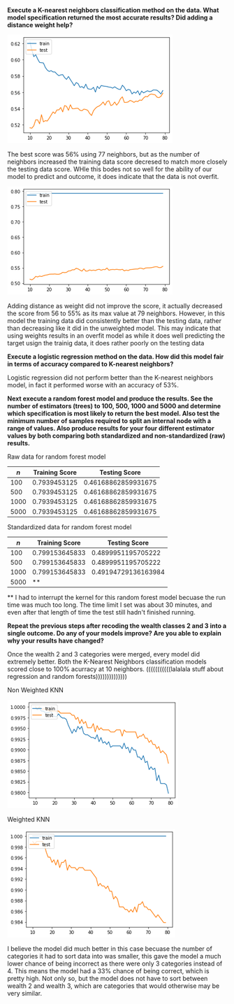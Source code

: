**Execute a K-nearest neighbors classification method on the data. What model specification returned the most accurate results? Did adding a distance weight help?**

![](graph1.png)

The best score was 56% using 77 neighbors, but as the number of neighbors increased the training data score decresed to match more closely the testing data score. WHle this bodes not so well for the ability of our model to predict and outcome, it does indicate that the data is not overfit.

![](graph2.png)

Adding distance as weight did not improve the score, it actually decreased the score from 56 to 55% as its max value at 79 neighbors. However, in this model the training data did consistently better than the testing data, rather than decreasing like it did in the unweighted model. This may indicate that using weights results in an overfit model as while it does well predicting the target usign the trainig data, it does rather poorly on the testing data

**Execute a logistic regression method on the data. How did this model fair in terms of accuracy compared to K-nearest neighbors?**

Logistic regression did not perform better than the K-nearest neighbors model, in fact it performed worse with an accuracy of 53%. 

**Next execute a random forest model and produce the results. See the number of estimators (trees) to 100, 500, 1000 and 5000 and determine which specification is most likely to return the best model. Also test the minimum number of samples required to split an internal node with a range of values. Also produce results for your four different estimator values by both comparing both standardized and non-standardized (raw) results.**

Raw data for random forest model

*n*  | Training Score | Testing Score
---- | -------------- | -----------------
100  | 0.7939453125   | 0.46168862859931675
500  | 0.7939453125   | 0.46168862859931675
1000 | 0.7939453125   | 0.46168862859931675
5000 | 0.7939453125   | 0.46168862859931675

Standardized data for random forest  model

*n*  | Training Score | Testing Score
---- | -------------- | -----------------
100  | 0.799153645833 | 0.4899951195705222
500  | 0.799153645833 | 0.4899951195705222
1000 | 0.799153645833 | 0.49194729136163984
5000 |**              | 

** I had to interrupt the kernel for this random forest model becuase the run time was much too long. The time limit I set was about 30 minutes, and even after that length of time the test still hadn't finished running. 

**Repeat the previous steps after recoding the wealth classes 2 and 3 into a single outcome. Do any of your models improve? Are you able to explain why your results have changed?**

Once the wealth 2 and 3 categories were merged, every model did extremely better. Both the K-Nearest Neighbors classification models scored close to 100% acurracy at 10 neighbors. 
(((((((((((lalalala stuff about regression and random forests))))))))))))))


Non Weighted KNN

![](graph3.png)


Weighted KNN 

![](graph4.png)

I believe the model did much better in this case becuase the number of categories it had to sort data into was smaller, this gave the model a much lower chance of being incorrect as there were only 3 categories instead of 4. This means the model had a 33% chance of being correct, which is pretty high. Not only so, but the model does not have to sort between wealth 2 and wealth 3, which are categories that would otherwise may be very similar. 
